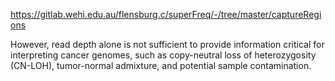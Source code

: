 https://gitlab.wehi.edu.au/flensburg.c/superFreq/-/tree/master/captureRegions

However, read depth alone is not sufficient to provide information critical for interpreting cancer genomes, such as copy-neutral loss of heterozygosity (CN-LOH), tumor-normal admixture, and potential sample contamination.